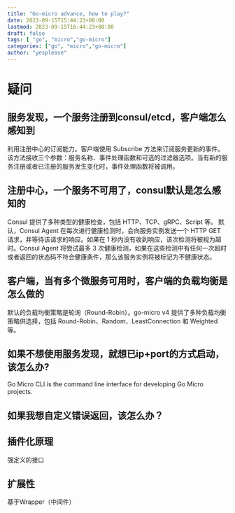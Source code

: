 ```yaml
---
title: "Go-micro advance, how to play?"
date: 2023-09-15T15:44:23+08:00
lastmod: 2023-09-15T16:44:23+08:00
draft: false
tags: [ "go", "micro","go-micro"]
categories: ["go", "micro","go-micro"]
author: "yesplease"
---
```

# 疑问

## 服务发现，一个服务注册到consul/etcd，客户端怎么感知到

利用注册中心的订阅能力。客户端使用 Subscribe 方法来订阅服务更新的事件。该方法接收三个参数：服务名称、事件处理函数和可选的过滤器选项。当有新的服务注册或者已注册的服务发生变化时，事件处理函数将被调用。

## 注册中心，一个服务不可用了，consul默认是怎么感知的

Consul 提供了多种类型的健康检查，包括 HTTP、TCP、gRPC、Script 等。
默认，Consul Agent 在每次进行健康检测时，会向服务实例发送一个 HTTP GET 请求，并等待该请求的响应。如果在 1 秒内没有收到响应，该次检测将被视为超时。Consul Agent 将尝试最多 3 次健康检测，如果在这些检测中有任何一次超时或者返回的状态码不符合健康条件，那么该服务实例将被标记为不健康状态。

## 客户端，当有多个微服务可用时，客户端的负载均衡是怎么做的

默认的负载均衡策略是轮询（Round-Robin）。go-micro v4 提供了多种负载均衡策略供选择，包括 Round-Robin、Random、LeastConnection 和 Weighted 等。

## 如果不想使用服务发现，就想已ip+port的方式启动，该怎么办?
Go Micro CLI is the command line interface for developing Go Micro projects.

## 如果我想自定义错误返回，该怎么办？

## 插件化原理
强定义的接口

## 扩展性
基于Wrapper（中间件）
